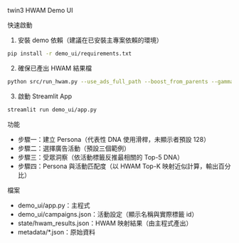 twin3 HWAM Demo UI

快速啟動

1) 安裝 demo 依賴（建議在已安裝主專案依賴的環境）
```bash
pip install -r demo_ui/requirements.txt
```

2) 確保已產出 HWAM 結果檔
```bash
python src/run_hwam.py --use_ads_full_path --boost_from_parents --gamma 0.2 --leaf_only_output --top_k 15 --output state/hwam_results.json
```

3) 啟動 Streamlit App
```bash
streamlit run demo_ui/app.py
```

功能
- 步驟一：建立 Persona（代表性 DNA 使用滑桿，未顯示者預設 128）
- 步驟二：選擇廣告活動（預設三個範例）
- 步驟三：受眾洞察（依活動標籤反推最相關的 Top-5 DNA）
- 步驟四：Persona 與活動匹配度（以 HWAM Top-K 映射近似計算，輸出百分比）

檔案
- demo_ui/app.py：主程式
- demo_ui/campaigns.json：活動設定（顯示名稱與實際標籤 id）
- state/hwam_results.json：HWAM 映射結果（由主程式產出）
- metadata/*.json：原始資料


